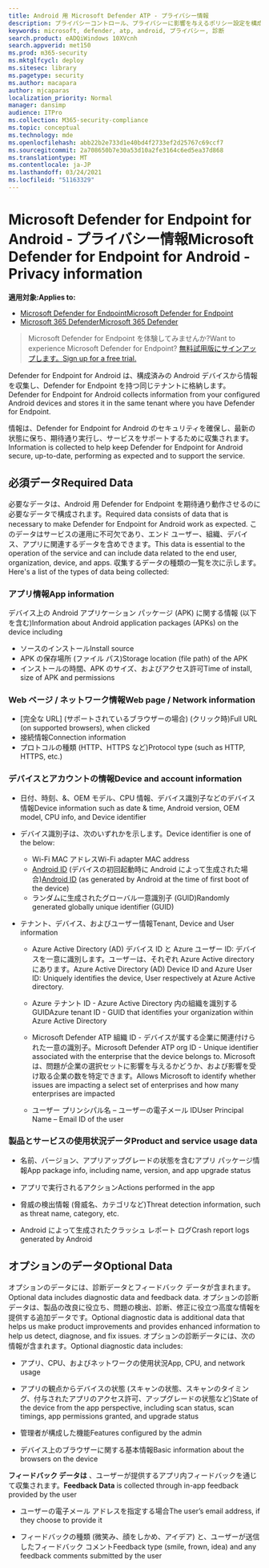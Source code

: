 ```yaml
---
title: Android 用 Microsoft Defender ATP - プライバシー情報
description: プライバシーコントロール、プライバシーに影響を与えるポリシー設定を構成する方法、および Microsoft Defender ATP for Android で収集された診断データに関する情報。
keywords: microsoft, defender, atp, android, プライバシー, 診断
search.product: eADQiWindows 10XVcnh
search.appverid: met150
ms.prod: m365-security
ms.mktglfcycl: deploy
ms.sitesec: library
ms.pagetype: security
ms.author: macapara
author: mjcaparas
localization_priority: Normal
manager: dansimp
audience: ITPro
ms.collection: M365-security-compliance
ms.topic: conceptual
ms.technology: mde
ms.openlocfilehash: abb22b2e733d1e40bd4f2733ef2d25767c69ccf7
ms.sourcegitcommit: 2a708650b7e30a53d10a2fe3164c6ed5ea37d868
ms.translationtype: MT
ms.contentlocale: ja-JP
ms.lasthandoff: 03/24/2021
ms.locfileid: "51163329"
---
```

#  <a name="microsoft-defender-for-endpoint-for-android---privacy-information"></a><span data-ttu-id="83c9d-104">Microsoft Defender for Endpoint for Android - プライバシー情報</span><span class="sxs-lookup"><span data-stu-id="83c9d-104">Microsoft Defender for Endpoint for Android - Privacy information</span></span>

<span data-ttu-id="83c9d-105">**適用対象:**</span><span class="sxs-lookup"><span data-stu-id="83c9d-105">**Applies to:**</span></span>
- [<span data-ttu-id="83c9d-106">Microsoft Defender for Endpoint</span><span class="sxs-lookup"><span data-stu-id="83c9d-106">Microsoft Defender for Endpoint</span></span>](https://go.microsoft.com/fwlink/p/?linkid=2154037)
- [<span data-ttu-id="83c9d-107">Microsoft 365 Defender</span><span class="sxs-lookup"><span data-stu-id="83c9d-107">Microsoft 365 Defender</span></span>](https://go.microsoft.com/fwlink/?linkid=2118804)

> <span data-ttu-id="83c9d-108">Microsoft Defender for Endpoint を体験してみませんか?</span><span class="sxs-lookup"><span data-stu-id="83c9d-108">Want to experience Microsoft Defender for Endpoint?</span></span> [<span data-ttu-id="83c9d-109">無料試用版にサインアップします。</span><span class="sxs-lookup"><span data-stu-id="83c9d-109">Sign up for a free trial.</span></span>](https://www.microsoft.com/microsoft-365/windows/microsoft-defender-atp?ocid=docs-wdatp-exposedapis-abovefoldlink) 


<span data-ttu-id="83c9d-110">Defender for Endpoint for Android は、構成済みの Android デバイスから情報を収集し、Defender for Endpoint を持つ同じテナントに格納します。</span><span class="sxs-lookup"><span data-stu-id="83c9d-110">Defender for Endpoint for Android collects information from your configured Android devices and stores it in the same tenant where you have Defender for Endpoint.</span></span>

<span data-ttu-id="83c9d-111">情報は、Defender for Endpoint for Android のセキュリティを確保し、最新の状態に保ち、期待通り実行し、サービスをサポートするために収集されます。</span><span class="sxs-lookup"><span data-stu-id="83c9d-111">Information is collected to help keep Defender for Endpoint for Android secure, up-to-date, performing as expected and to support the service.</span></span>

## <a name="required-data"></a><span data-ttu-id="83c9d-112">必須データ</span><span class="sxs-lookup"><span data-stu-id="83c9d-112">Required Data</span></span> 

<span data-ttu-id="83c9d-113">必要なデータは、Android 用 Defender for Endpoint を期待通り動作させるのに必要なデータで構成されます。</span><span class="sxs-lookup"><span data-stu-id="83c9d-113">Required data consists of data that is necessary to make Defender for Endpoint for Android work as expected.</span></span> <span data-ttu-id="83c9d-114">このデータはサービスの運用に不可欠であり、エンド ユーザー、組織、デバイス、アプリに関連するデータを含めできます。</span><span class="sxs-lookup"><span data-stu-id="83c9d-114">This data is essential to the operation of the service and can include data related to the end user, organization, device, and apps.</span></span> <span data-ttu-id="83c9d-115">収集するデータの種類の一覧を次に示します。</span><span class="sxs-lookup"><span data-stu-id="83c9d-115">Here's a list of the types of data being collected:</span></span>

### <a name="app-information"></a><span data-ttu-id="83c9d-116">アプリ情報</span><span class="sxs-lookup"><span data-stu-id="83c9d-116">App information</span></span>

<span data-ttu-id="83c9d-117">デバイス上の Android アプリケーション パッケージ (APK) に関する情報 (以下を含む)</span><span class="sxs-lookup"><span data-stu-id="83c9d-117">Information about Android application packages (APKs) on the device including</span></span>

-  <span data-ttu-id="83c9d-118">ソースのインストール</span><span class="sxs-lookup"><span data-stu-id="83c9d-118">Install source</span></span>
-  <span data-ttu-id="83c9d-119">APK の保存場所 (ファイル パス)</span><span class="sxs-lookup"><span data-stu-id="83c9d-119">Storage location (file path) of the APK</span></span>
-  <span data-ttu-id="83c9d-120">インストールの時間、APK のサイズ、およびアクセス許可</span><span class="sxs-lookup"><span data-stu-id="83c9d-120">Time of install, size of APK and permissions</span></span>

### <a name="web-page--network-information"></a><span data-ttu-id="83c9d-121">Web ページ / ネットワーク情報</span><span class="sxs-lookup"><span data-stu-id="83c9d-121">Web page / Network information</span></span>

- <span data-ttu-id="83c9d-122">[完全な URL] (サポートされているブラウザーの場合) (クリック時)</span><span class="sxs-lookup"><span data-stu-id="83c9d-122">Full URL (on supported browsers), when clicked</span></span>
- <span data-ttu-id="83c9d-123">接続情報</span><span class="sxs-lookup"><span data-stu-id="83c9d-123">Connection information</span></span>
- <span data-ttu-id="83c9d-124">プロトコルの種類 (HTTP、HTTPS など)</span><span class="sxs-lookup"><span data-stu-id="83c9d-124">Protocol type (such as HTTP, HTTPS, etc.)</span></span>


### <a name="device-and-account-information"></a><span data-ttu-id="83c9d-125">デバイスとアカウントの情報</span><span class="sxs-lookup"><span data-stu-id="83c9d-125">Device and account information</span></span>

- <span data-ttu-id="83c9d-126">日付、時刻、&、OEM モデル、CPU 情報、デバイス識別子などのデバイス情報</span><span class="sxs-lookup"><span data-stu-id="83c9d-126">Device information such as date & time, Android version, OEM model, CPU       info, and Device identifier</span></span>
- <span data-ttu-id="83c9d-127">デバイス識別子は、次のいずれかを示します。</span><span class="sxs-lookup"><span data-stu-id="83c9d-127">Device identifier is one of the below:</span></span>
    - <span data-ttu-id="83c9d-128">Wi-Fi MAC アドレス</span><span class="sxs-lookup"><span data-stu-id="83c9d-128">Wi-Fi adapter MAC address</span></span>
    - <span data-ttu-id="83c9d-129">[Android ID](https://developer.android.com/reference/android/provider/Settings.Secure#ANDROID_ID) (デバイスの初回起動時に Android によって生成された場合)</span><span class="sxs-lookup"><span data-stu-id="83c9d-129">[Android       ID](https://developer.android.com/reference/android/provider/Settings.Secure#ANDROID_ID) (as generated by Android at the time of first boot of the device)</span></span>
    - <span data-ttu-id="83c9d-130">ランダムに生成されたグローバル一意識別子 (GUID)</span><span class="sxs-lookup"><span data-stu-id="83c9d-130">Randomly generated globally unique identifier (GUID)</span></span>

- <span data-ttu-id="83c9d-131">テナント、デバイス、およびユーザー情報</span><span class="sxs-lookup"><span data-stu-id="83c9d-131">Tenant, Device and User information</span></span>
    -   <span data-ttu-id="83c9d-132">Azure Active Directory (AD) デバイス ID と Azure ユーザー ID: デバイスを一意に識別します。ユーザーは、それぞれ Azure Active directory にあります。</span><span class="sxs-lookup"><span data-stu-id="83c9d-132">Azure Active Directory (AD) Device ID and Azure User ID: Uniquely     identifies the device, User respectively at Azure Active directory.</span></span>

    -   <span data-ttu-id="83c9d-133">Azure テナント ID - Azure Active Directory 内の組織を識別する GUID</span><span class="sxs-lookup"><span data-stu-id="83c9d-133">Azure tenant ID - GUID that identifies your organization within     Azure Active Directory</span></span>

    -   <span data-ttu-id="83c9d-134">Microsoft Defender ATP 組織 ID - デバイスが属する企業に関連付けられた一意の識別子。</span><span class="sxs-lookup"><span data-stu-id="83c9d-134">Microsoft Defender ATP org ID - Unique identifier associated with the enterprise that the device belongs to.</span></span> <span data-ttu-id="83c9d-135">Microsoft は、問題が企業の選択セットに影響を与えるかどうか、および影響を受け取る企業の数を特定できます。</span><span class="sxs-lookup"><span data-stu-id="83c9d-135">Allows Microsoft to identify whether issues are impacting a select set of enterprises and how many enterprises are impacted</span></span> 

    -   <span data-ttu-id="83c9d-136">ユーザー プリンシパル名 – ユーザーの電子メール ID</span><span class="sxs-lookup"><span data-stu-id="83c9d-136">User Principal Name – Email ID of the user</span></span>

### <a name="product-and-service-usage-data"></a><span data-ttu-id="83c9d-137">製品とサービスの使用状況データ</span><span class="sxs-lookup"><span data-stu-id="83c9d-137">Product and service usage data</span></span>
-   <span data-ttu-id="83c9d-138">名前、バージョン、アプリアップグレードの状態を含むアプリ パッケージ情報</span><span class="sxs-lookup"><span data-stu-id="83c9d-138">App package info, including name, version, and app upgrade status</span></span>

-   <span data-ttu-id="83c9d-139">アプリで実行されるアクション</span><span class="sxs-lookup"><span data-stu-id="83c9d-139">Actions performed in the app</span></span>

-   <span data-ttu-id="83c9d-140">脅威の検出情報 (脅威名、カテゴリなど)</span><span class="sxs-lookup"><span data-stu-id="83c9d-140">Threat detection information, such as threat name, category, etc.</span></span>

-   <span data-ttu-id="83c9d-141">Android によって生成されたクラッシュ レポート ログ</span><span class="sxs-lookup"><span data-stu-id="83c9d-141">Crash report logs generated by Android</span></span>

## <a name="optional-data"></a><span data-ttu-id="83c9d-142">オプションのデータ</span><span class="sxs-lookup"><span data-stu-id="83c9d-142">Optional Data</span></span>

<span data-ttu-id="83c9d-143">オプションのデータには、診断データとフィードバック データが含まれます。</span><span class="sxs-lookup"><span data-stu-id="83c9d-143">Optional data includes diagnostic data and feedback data.</span></span> <span data-ttu-id="83c9d-144">オプションの診断データは、製品の改良に役立ち、問題の検出、診断、修正に役立つ高度な情報を提供する追加データです。</span><span class="sxs-lookup"><span data-stu-id="83c9d-144">Optional diagnostic data is additional data that helps us make product improvements and provides enhanced information to help us detect, diagnose, and fix issues.</span></span> <span data-ttu-id="83c9d-145">オプションの診断データには、次の情報が含まれます。</span><span class="sxs-lookup"><span data-stu-id="83c9d-145">Optional diagnostic data includes:</span></span>

-   <span data-ttu-id="83c9d-146">アプリ、CPU、およびネットワークの使用状況</span><span class="sxs-lookup"><span data-stu-id="83c9d-146">App, CPU, and network usage</span></span>

-   <span data-ttu-id="83c9d-147">アプリの観点からデバイスの状態 (スキャンの状態、スキャンのタイミング、付与されたアプリのアクセス許可、アップグレードの状態など)</span><span class="sxs-lookup"><span data-stu-id="83c9d-147">State of the device from the app perspective, including scan status, scan timings, app permissions granted, and upgrade status</span></span>

-   <span data-ttu-id="83c9d-148">管理者が構成した機能</span><span class="sxs-lookup"><span data-stu-id="83c9d-148">Features configured by the admin</span></span>

-   <span data-ttu-id="83c9d-149">デバイス上のブラウザーに関する基本情報</span><span class="sxs-lookup"><span data-stu-id="83c9d-149">Basic information about the browsers on the device</span></span>

<span data-ttu-id="83c9d-150">**フィードバック データは** 、ユーザーが提供するアプリ内フィードバックを通じて収集されます。</span><span class="sxs-lookup"><span data-stu-id="83c9d-150">**Feedback Data** is collected through in-app feedback provided by the user</span></span>

-   <span data-ttu-id="83c9d-151">ユーザーの電子メール アドレスを指定する場合</span><span class="sxs-lookup"><span data-stu-id="83c9d-151">The user’s email address, if they choose to provide it</span></span>

-   <span data-ttu-id="83c9d-152">フィードバックの種類 (微笑み、顔をしかめ、アイデア) と、ユーザーが送信したフィードバック コメント</span><span class="sxs-lookup"><span data-stu-id="83c9d-152">Feedback type (smile, frown, idea) and any feedback comments submitted by the user</span></span>
